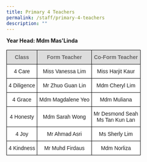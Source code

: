 ```yaml
---
title: Primary 4 Teachers
permalink: /staff/primary-4-teachers
description: ""
---
```

**Year Head: Mdm Mas'Linda**

<style type="text/css">
.tg  {border-collapse:collapse;border-spacing:0;}
.tg td{border-color:black;border-style:solid;border-width:1px;font-family:Arial, sans-serif;font-size:14px;
  overflow:hidden;padding:10px 5px;word-break:normal;}
.tg th{border-color:black;border-style:solid;border-width:1px;font-family:Arial, sans-serif;font-size:14px;
  font-weight:normal;overflow:hidden;padding:10px 5px;word-break:normal;}
.tg .tg-feqv{background-color:#DDD;color:#666;font-weight:bold;text-align:center;vertical-align:middle}
.tg .tg-f4yw{background-color:#FFF;text-align:center;vertical-align:middle}
</style>
<table class="tg">
<tbody>
  <tr>
    <td class="tg-feqv"><span style="color:#666;background-color:#DDD">Class</span></td>
    <td class="tg-feqv"><span style="color:#666;background-color:#DDD">Form Teacher</span></td>
    <td class="tg-feqv"><span style="color:#666;background-color:#DDD">Co-Form Teacher</span></td>
  </tr>
  <tr>
    <td class="tg-f4yw">4 Care</td>
    <td class="tg-f4yw">Miss Vanessa Lim</td>
    <td class="tg-f4yw">Miss Harjit Kaur</td>
  </tr>
  <tr>
    <td class="tg-f4yw">4 Diligence</td>
    <td class="tg-f4yw">Mr Zhuo Guan Lin</td>
    <td class="tg-f4yw">Mdm Cheryl Lim</td>
  </tr>
  <tr>
    <td class="tg-f4yw">4 Grace</td>
    <td class="tg-f4yw">Mdm Magdalene Yeo</td>
    <td class="tg-f4yw">Mdm Muliana</td>
  </tr>
  <tr>
    <td class="tg-f4yw">4 Honesty</td>
    <td class="tg-f4yw">Mdm Sarah Wong</td>
    <td class="tg-f4yw">Mr Desmond Seah<br>Ms Tan Kun Lan</td>
  </tr>
  <tr>
    <td class="tg-f4yw">4 Joy </td>
    <td class="tg-f4yw">Mr Ahmad Asri </td>
    <td class="tg-f4yw"> Ms Sherly Lim</td>
  </tr>
  <tr>
    <td class="tg-f4yw">4 Kindness</td>
    <td class="tg-f4yw">Mr Muhd Firdaus</td>
    <td class="tg-f4yw">Mdm Norliza</td>
  </tr>
</tbody>
</table>